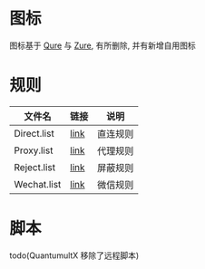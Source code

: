 # 图标

图标基于 [Qure](https://github.com/Koolson/Qure) 与 [Zure](https://github.com/limbopro/Zure), 有所删除, 并有新增自用图标

# 规则

| 文件名      | 链接                                                                                       | 说明     |
| ----------- | ------------------------------------------------------------------------------------------ | -------- |
| Direct.list | [link](https://raw.githubusercontent.com/lwQin/Rules/master/QuantumultX/Rules/Direct.list) | 直连规则 |
| Proxy.list  | [link](https://raw.githubusercontent.com/lwQin/Rules/master/QuantumultX/Rules/Proxy.list)  | 代理规则 |
| Reject.list | [link](https://raw.githubusercontent.com/lwQin/Rules/master/QuantumultX/Rules/Reject.list) | 屏蔽规则 |
| Wechat.list | [link](https://raw.githubusercontent.com/lwQin/Rules/master/QuantumultX/Rules/Wechat.list) | 微信规则 |

# 脚本

todo(QuantumultX 移除了远程脚本)
